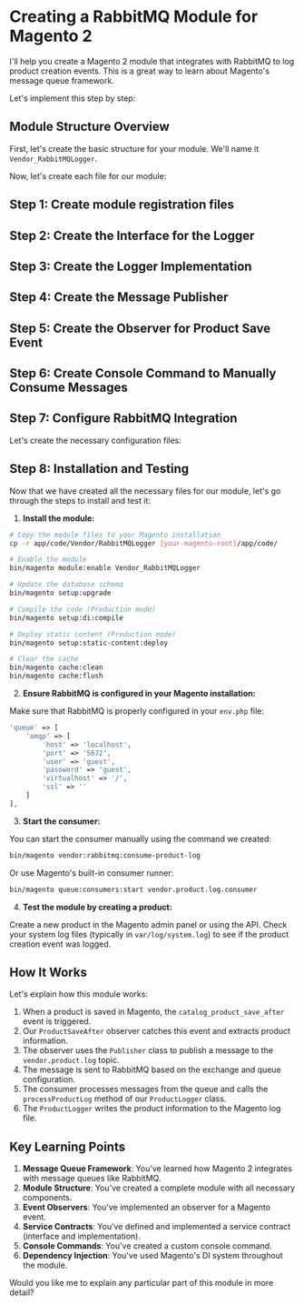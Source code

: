 # Creating a RabbitMQ Module for Magento 2

I'll help you create a Magento 2 module that integrates with RabbitMQ to log product creation events. This is a great way to learn about Magento's message queue framework.

Let's implement this step by step:

## Module Structure Overview

First, let's create the basic structure for your module. We'll name it `Vendor_RabbitMQLogger`.

Now, let's create each file for our module:

## Step 1: Create module registration files

## Step 2: Create the Interface for the Logger

## Step 3: Create the Logger Implementation

## Step 4: Create the Message Publisher

## Step 5: Create the Observer for Product Save Event

## Step 6: Create Console Command to Manually Consume Messages

## Step 7: Configure RabbitMQ Integration

Let's create the necessary configuration files:

## Step 8: Installation and Testing

Now that we have created all the necessary files for our module, let's go through the steps to install and test it:

1. **Install the module:**

```bash
# Copy the module files to your Magento installation
cp -r app/code/Vendor/RabbitMQLogger [your-magento-root]/app/code/

# Enable the module
bin/magento module:enable Vendor_RabbitMQLogger

# Update the database schema
bin/magento setup:upgrade

# Compile the code (Production mode)
bin/magento setup:di:compile

# Deploy static content (Production mode)
bin/magento setup:static-content:deploy

# Clear the cache
bin/magento cache:clean
bin/magento cache:flush
```

2. **Ensure RabbitMQ is configured in your Magento installation:**

Make sure that RabbitMQ is properly configured in your `env.php` file:

```php
'queue' => [
    'amqp' => [
        'host' => 'localhost',
        'port' => '5672',
        'user' => 'guest',
        'password' => 'guest',
        'virtualhost' => '/',
        'ssl' => ''
    ]
],
```

3. **Start the consumer:**

You can start the consumer manually using the command we created:

```bash
bin/magento vendor:rabbitmq:consume-product-log
```

Or use Magento's built-in consumer runner:

```bash
bin/magento queue:consumers:start vendor.product.log.consumer
```

4. **Test the module by creating a product:**

Create a new product in the Magento admin panel or using the API. Check your system log files (typically in `var/log/system.log`) to see if the product creation event was logged.

## How It Works

Let's explain how this module works:

1. When a product is saved in Magento, the `catalog_product_save_after` event is triggered.
2. Our `ProductSaveAfter` observer catches this event and extracts product information.
3. The observer uses the `Publisher` class to publish a message to the `vendor.product.log` topic.
4. The message is sent to RabbitMQ based on the exchange and queue configuration.
5. The consumer processes messages from the queue and calls the `processProductLog` method of our `ProductLogger` class.
6. The `ProductLogger` writes the product information to the Magento log file.

## Key Learning Points

1. **Message Queue Framework**: You've learned how Magento 2 integrates with message queues like RabbitMQ.
2. **Module Structure**: You've created a complete module with all necessary components.
3. **Event Observers**: You've implemented an observer for a Magento event.
4. **Service Contracts**: You've defined and implemented a service contract (interface and implementation).
5. **Console Commands**: You've created a custom console command.
6. **Dependency Injection**: You've used Magento's DI system throughout the module.

Would you like me to explain any particular part of this module in more detail?